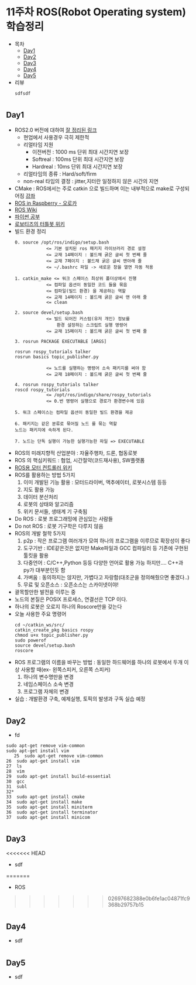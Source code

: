 # 11주차 ROS(Robot Operating system) 학습정리
  - 목차
    - [Day1](https://github.com/d-h-k/MDS_DHKim_Docs/blob/master/w11_ROS.md#day1) 
    - [Day2](https://github.com/d-h-k/MDS_DHKim_Docs/blob/master/w11_ROS.md#day2) 
    - [Day3](https://github.com/d-h-k/MDS_DHKim_Docs/blob/master/w11_ROS.md#day3) 
    - [Day4](https://github.com/d-h-k/MDS_DHKim_Docs/blob/master/w11_ROS.md#day4)
    - [Day5](https://github.com/d-h-k/MDS_DHKim_Docs/blob/master/w11_ROS.md#day5)
   - 리뷰 
     ```
     sdfsdf
     ```
  #    
  ## Day1
   - ROS2.0 버전에 대하여 [잘 정리된 링크](http://snowdeer.github.io/ros2/2017/12/18/introduction-ros2/)
     - 현업에서 사용경우 극히 제한적
     - 리얼타임 지원
       - 이전버전 : 1000 ms 단위 최대 시간지연 보장
       - Softreal : 100ms 단위 최대 시간지연 보장
       - Hardreal : 10ms 단위 최대 시간지연 보장
     - 리얼타임의 종류 : Hard/soft/firm
     - non-real 타임의 결정 : jitter,지터란 일정하지 않은 시간의 지연
   - CMake : ROS에서는 주로  catkin 으로 빌드하며 이는 내부적으로 make로 구성되어짐 [강좌](http://egloos.zum.com/ttti07/v/4182865)
   - [ROS in Raspberry - 오로카](https://cafe.naver.com/ArticlePrint.nhn?clubid=25572101&articleid=14308)
   - [ROS Wiki](http://wiki.ros.org)
   - [파이썬 공부](https://wikidocs.net/book/110)
   - [로보티즈의 터틀봇 위키](https://github.com/ROBOTIS-GIT/turtlebot3)
   - 빌드 환경 정리
        ```
        0. source /opt/ros/indigo/setup.bash
                    <= 기본 설치된 ros 패키지 라이브러리 경로 설정
                    <= 교재 14페이지 : 볼드채 굵은 글씨 첫 번째 줄
                    <= 교재 7페이지 : 볼드채 굵은 글씨 맨아래 줄
                    <= ~/.bashrc 파일 -> 새로운 창을 열면 자동 적용 

        1. catkin_make <= 워크 스페이스 최상위 폴더상에서 진행
                    <= 컴파일 옵션이 동일한 코드 들을 묶음
                    <= 컴파일(빌드 환경) 을 제공하는 역할
                    <= 교재 14페이지 : 볼드채 굵은 글씨 맨 아래 줄
                    <= clean 

        2. source devel/setup.bash
                    <= 빌드 되어진 커스텀(유저 개인) 정보를 
                        환경 설정하는 스크립트 실행 명령어
                    <= 교재 15페이지 : 볼드채 굵은 글씨 첫 번째 줄

        3. rosrun PACKAGE EXECUTABLE [ARGS] 

        rosrun rospy_tutorials talker
        rosrun basics topic_publisher.py 

                    <= 노드를 실행하는 명령어 소속 패키지를 써야 함
                    <= 교재 18페이지 : 볼드채 굵은 글씨 첫 번째 줄

        4. rosrun rospy_tutorials talker 
        roscd rospy_tutorials 
                    <= /opt/ros/indigo/share/rospy_tutorials
                    <= 0.번 명령어 실행으로 경로가 환경변수에 있음 

        5. 워크 스페이스는 컴파일 옵션이 동일한 빌드 환경을 제공

        6. 패키지는 같은 분류로 묶어질 노드 를 묶는 역할
        노드는 패키지에 속하게 된다. 

        7. 노드는 단독 실행이 가능한 실행가능한 파일 => EXECUTABLE

        ```
   - ROS의 미래지향적 산업분야 : 자율주행차, 드론, 협동로봇
   - ROS 의 핵심키워드 : 협업, 시간절약(코드재사용), SW플랫폼 
   - [ROS용 모터 컨트롤러 위키](http://wiki.ros.org/Motor%20Controller%20Drivers)
   - ROS를 활용하는 방법 5가지
     1. 이미 개발된 기능 활용 : 모터드라이버, 액추에이터, 로봇시스템 등등
     2. 지도 활용 가능
     3. 데이터 분산처리
     4. 로봇의 상태와 알고리즘
     5. 위키 문서들, 생태계 기 구축됨
   - Do ROS : 로봇 프로그래밍에 관심있는 사람들
   - Do not ROS : 로봇 기구학은 다루지 않음
   - ROS의 개발 철학 5가지
     1. p2p : 작은 프로그램 여러개가 모여 하나의 프로그램을 이루므로 확장성이 좋다
     2. 도구기반 : IDE같은것은 없지만 Make파일과 GCC 컴파일러 등 기존에 구현된 툴킷을 활용
     3. 다중언어 : C/C++,Python 등등 다양한 언어로 활용 가능 하지만.... C++과 py가 대부분인듯 함 
     4. 가벼움 : 동의하지는 않지만, 가볍다고 자랑함(대조군을 정의해줬으면 좋겠다..)
     5. 무료 및 오픈소스 : 오픈소스는 스카이넷이야!
   - 괄목할만한 발전을 이루는 중
   - 노드의 본질은 POSIX 프로세스, 연결선은 TCP 이다.
   - 하나의 로봇은 오로지 하나의 Roscore만을 갖는다  
   - 오늘 사용한 주요 명령어
        ```
        cd ~/catkin_ws/src/
        catkin_create_pkg basics rospy
        chmod u+x topic_publisher.py 
        sudo powerof
        source devel/setup.bash
        roscore
        ```
   - ROS 프로그램의 이름을 바꾸는 방법 : 동일한 하드웨어를 하나의 로봇에서 두개 이상 사용할 때(ex- 왼쪽스피커, 오른쪽 스피커)
     1. 하나의 변수명만을 변경
     2. 네임스페이스 소속 변경
     3. 프로그램 자체의 변경
   - 실습 : 개발환경 구축, 예제실행, 토픽의 발생과 구독 실습 예정
  #
  ## Day2
   - fd
   ```
   sudo apt-get remove vim-common
   sudo apt-get install vim
      25  sudo apt-get remove vim-common
   26  sudo apt-get install vim
   27  ls
   28  vim
   29  sudo apt-get install build-essential
   30  gcc
   31  subl
   32* 
   33  sudo apt-get install cmake
   34  sudo apt-get install make
   35  sudo apt-get install miniterm
   36  sudo apt-get install terminator
   37  sudo apt-get install minicom
   ```
  #
  ## Day3
<<<<<<< HEAD
   - sdf


   
=======
   - ROS
>>>>>>> 02697682388e0b6fe1ac04871fc9368b29757b15
  #
  ## Day4
   - sdf
  #
  ## Day5 
   - sdf

